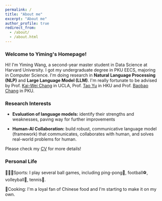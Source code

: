 ```yaml
---
permalink: /
title: "About me"
excerpt: "About me"
author_profile: true
redirect_from: 
  - /about/
  - /about.html
---
```


### Welcome to Yiming's Homepage!

Hi! I'm Yiming Wang, a second-year master student in Data Science at Harvard University. I got my undergraduate degree in PKU EECS, majoring in Computer Science. I'm doing research in **Natural Language Processing (NLP)** and **Large Language Model (LLM)**. I'm really fortunate to be advised by Prof. [Kai-Wei Chang](https://web.cs.ucla.edu/~kwchang/) in UCLA, Prof. [Tao Yu](https://taoyds.github.io/) in HKU and Prof. [Baobao Chang](https://cs.pku.edu.cn/info/1181/1543.htm) in PKU.


### Research Interests

* **Evaluation of language models:** identify their strengths and weaknesses, paving way for further improvements

* **Human-AI Collaboration:** build robust, communicative language model (framework) that communicates, collaborates with human, and solves real-world problems for human. 

Please check my [CV](https://rubywong123.github.io/cv/) for more details!

### Personal Life

🏃🏻‍♀️Sports: I play several ball games, including ping-pong🏓, football⚽️, volleyball🏐, tennis🎾.

🍳Cooking: I'm a loyal fan of Chinese food and I'm starting to make it on my own.